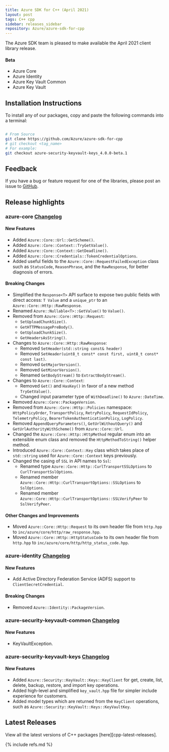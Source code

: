 ```yaml
---
title: Azure SDK for C++ (April 2021)
layout: post
tags: C++ cpp
sidebar: releases_sidebar
repository: Azure/azure-sdk-for-cpp
---
```


The Azure SDK team is pleased to make available the April 2021 client library release.

#### Beta

- Azure Core
- Azure Identity
- Azure Key Vault Common
- Azure Key Vault

## Installation Instructions

To install any of our packages, copy and paste the following commands into a terminal:

```bash

# From Source
git clone https://github.com/Azure/azure-sdk-for-cpp
# git checkout <tag_name>
# For example:
git checkout azure-security-keyvault-keys_4.0.0-beta.1
```

## Feedback

If you have a bug or feature request for one of the libraries, please post an issue to [GitHub](https://github.com/Azure/azure-sdk-for-cpp/issues).

## Release highlights

### azure-core [Changelog](https://github.com/Azure/azure-sdk-for-cpp/blob/main/sdk/core/azure-core/CHANGELOG.md#100-beta8-2021-04-07)

#### New Features

- Added `Azure::Core::Url::GetScheme()`.
- Added `Azure::Core::Context::TryGetValue()`.
- Added `Azure::Core::Context::GetDeadline()`.
- Added `Azure::Core::Credentials::TokenCredentialOptions`.
- Added useful fields to the `Azure::Core::RequestFailedException` class such as `StatusCode`, `ReasonPhrase`, and the `RawResponse`, for better diagnosis of errors.

#### Breaking Changes

- Simplified the `Response<T>` API surface to expose two public fields with direct access: `T Value` and a `unique_ptr` to an `Azure::Core::Http::RawResponse`.
- Renamed `Azure::Nullable<T>::GetValue()` to `Value()`.
- Removed from `Azure::Core::Http::Request`:
  - `SetUploadChunkSize()`.
  - `GetHTTPMessagePreBody()`.
  - `GetUploadChunkSize()`.
  - `GetHeadersAsString()`.
- Changes to `Azure::Core::Http::RawResponse`:
  - Removed `SetHeader(std::string const& header)`
  - Removed `SetHeader(uint8_t const* const first, uint8_t const* const last)`.
  - Removed `GetMajorVersion()`.
  - Removed `GetMinorVersion()`.
  - Renamed `GetBodyStream()` to `ExtractBodyStream()`.
- Changes to `Azure::Core::Context`:
  - Removed `Get()` and `HasKey()` in favor of a new method `TryGetValue()`.
  - Changed input parameter type of `WithDeadline()` to `Azure::DateTime`.
- Removed `Azure::Core::PackageVersion`.
- Removed from `Azure::Core::Http::Policies` namespace: `HttpPolicyOrder`, `TransportPolicy`, `RetryPolicy`, `RequestIdPolicy`, `TelemetryPolicy`, `BearerTokenAuthenticationPolicy`, `LogPolicy`.
- Removed `AppendQueryParameters()`, `GetUrlWithoutQuery()` and `GetUrlAuthorityWithScheme()` from `Azure::Core::Url`.
- Changed the `Azure::Core::Http::HttpMethod` regular enum into an extensible enum class and removed the `HttpMethodToString()` helper method.
- Introduced `Azure::Core::Context::Key` class which takes place of `std::string` used for `Azure::Core::Context` keys previously.
- Changed the casing of `SSL` in API names to `Ssl`:
  - Renamed type `Azure::Core::Http::CurlTransportSSLOptions` to `CurlTransportSslOptions`.
  - Renamed member `Azure::Core::Http::CurlTransportOptions::SSLOptions` to `SslOptions`.
  - Renamed member `Azure::Core::Http::CurlTransportOptions::SSLVerifyPeer` to `SslVerifyPeer`.

#### Other Changes and Improvements

- Moved `Azure::Core::Http::Request` to its own header file from `http.hpp` to `inc/azure/core/http/raw_response.hpp`.
- Moved `Azure::Core::Http::HttpStatusCode` to its own header file from `http.hpp` to `inc/azure/core/http/http_status_code.hpp`.

### azure-identity [Changelog](https://github.com/Azure/azure-sdk-for-cpp/blob/main/sdk/identity/azure-identity/CHANGELOG.md#100-beta5-2021-04-07)

#### New Features

- Add Active Directory Federation Service (ADFS) support to `ClientSecretCredential`.

#### Breaking Changes

- Removed `Azure::Identity::PackageVersion`.

### azure-security-keyvault-common [Changelog](https://github.com/Azure/azure-sdk-for-cpp/blob/azure-security-keyvault-common_4.0.0-beta.1/sdk/keyvault/azure-security-keyvault-common/CHANGELOG.md#400-beta1-2021-04-07)

#### New Features

- KeyVaultException.

### azure-security-keyvault-keys [Changelog](https://github.com/Azure/azure-sdk-for-cpp/blob/main/sdk/keyvault/azure-security-keyvault-keys/CHANGELOG.md#400-beta1-2021-04-07)

#### New Features

- Added `Azure::Security::KeyVault::Keys::KeyClient` for get, create, list, delete, backup, restore, and import key operations.
- Added high-level and simplified `key_vault.hpp` file for simpler include experience for customers.
- Added model types which are returned from the `KeyClient` operations, such as `Azure::Security::KeyVault::Keys::KeyVaultKey`.

## Latest Releases

View all the latest versions of C++ packages [here][cpp-latest-releases].

{% include refs.md %}
